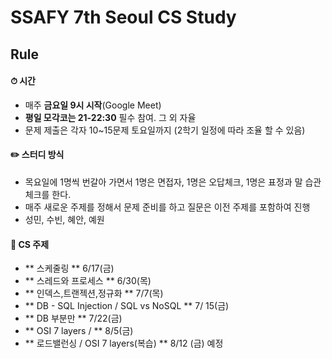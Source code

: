 # SSAFY 7th Seoul CS Study

## Rule

#### ⏱ 시간

- 매주 **금요일 9시 시작**(Google Meet)
- **평일 모각코는 21-22:30** 필수 참여. 그 외 자율
- 문제 제출은 각자 10~15문제 토요일까지
(2학기 일정에 따라 조율 할 수 있음)
#### ✏️ 스터디 방식

- 목요일에 1명씩 번갈아 가면서 1명은 면접자, 1명은 오답체크, 1명은 표정과 말 습관 체크를 한다.
- 매주 새로운 주제를 정해서 문제 준비를 하고 질문은 이전 주제를 포함하여 진행
- 성민, 수빈, 혜안, 예원
#### 📌 CS 주제

- ** 스케줄링 ** 6/17(금)
- ** 스레드와 프로세스 ** 6/30(목)
- ** 인덱스,트랜젝션,정규화 ** 7/7(목)
- ** DB - SQL Injection / SQL vs NoSQL  ** 7/ 15(금)
- ** DB 부분만 ** 7/22(금) 
- ** OSI 7 layers / ** 8/5(금)
- ** 로드밸런싱 / OSI 7 layers(복습) ** 8/12 (금) 예정
